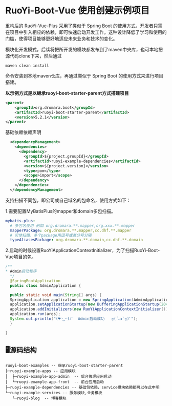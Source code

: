 # RuoYi-Boot-Vue 使用创建示例项目
重构后的 RuoYi-Vue-Plus 采用了类似于 Spring Boot 的使用方式，开发者只需在项目中引入相应的依赖，即可快速启动开发工作。这种设计降低了学习和使用的门槛，使得项目能够更好地适应未来业务和技术的变化。

模块化开发模式，后续将把所开发的模块都发布到了maven中央库，也可本地把源代码clone下来，然后通过
```shell
maven clean install
```
命令安装到本地maven仓库，再通过类似于 Spring Boot 的使用方式来进行项目搭建。 

**以示例方式是以继承ruoyi-boot-starter-parent方式搭建项目**
```XML
<parent>
    <groupId>org.dromara.boot</groupId>
    <artifactId>ruoyi-boot-starter-parent</artifactId>
    <version>5.2.1</version>
</parent>
```

基础依赖依赖声明
```XML
  <dependencyManagement>
    <dependencies>
      <dependency>
        <groupId>${project.groupId}</groupId>
        <artifactId>ruoyi-example-dependencies</artifactId>
        <version>${project.version}</version>
        <type>pom</type>
        <scope>import</scope>
      </dependency>
    </dependencies>
  </dependencyManagement>
```

支持扫描不同包，即公司或自己域名的包命名，使用方式如下：

1.需要配置MyBatisPlus的mapper和domain多包扫描。
```yml
mybatis-plus:
  # 多包名使用 例如 org.dromara.**.mapper,org.xxx.**.mapper
  mapperPackage: org.dromara.**.mapper,cc.dhf.**.mapper
  # 实体扫描，多个package用逗号或者分号分隔
  typeAliasesPackage: org.dromara.**.domain,cc.dhf.**.domain
```

2.启动的时候设置RuoYiApplicationContextInitializer，为了扫描RuoYi-Boot-Vue项目的包。
```java
/**
* Admin启动程序
  */
  @SpringBootApplication
  public class AdminApplication {

  public static void main(String[] args) {
  SpringApplication application = new SpringApplication(AdminApplication.class);
  application.setApplicationStartup(new BufferingApplicationStartup(2048));
  application.addInitializers(new RuoYiApplicationContextInitializer());
  application.run(args);
  System.out.println("(♥◠‿◠)ﾉﾞ  Admin启动成功   ლ(´ڡ`ლ)ﾞ");
  }

}
```

## 🖥源码结构

```
ruoyi-boot-examples -- 继承ruoyi-boot-starter-parent
├─ruoyi-example-apps -- 应用模块
│  ├─ruoyi-example-app-admin  -- 后台管理应用启动
│  └─ruoyi-example-app-front  -- 前台应用启动
├─ruoyi-example-dependencies -- 基础包依赖，service模块依赖都可以在此申明
└─ruoyi-example-services -- 服务模块,业务模块
   └─ruoyi-blog  -- 博客模块
```
